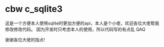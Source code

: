 # cbw c_sqlite3

这是一个方便本人使用sqlite时更加方便的api，本人是个小佬，欢迎各位大佬帮我修改修改代码。
因为开发时只考虑本人的使用，所以代码写的有点乱 QAQ

谢谢各位大佬的指点!